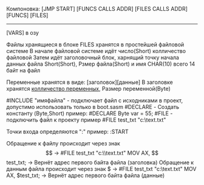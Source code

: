 Компоновка:
[JMP START]
[FUNCS CALLS ADDR]
[FILES CALLS ADDR]
[FUNCS]
[FILES]
***
[VARS] в озу


Файлы хранящиеся в блоке FILES хранятся в простейшей файловой системе
В начале файловой системе идёт число(Short) колличество файловой
Затем идёт заголовочный блок, харнящий точку начала данных файла Short(Short), Рзмер файла(Short) и имя CHAR(10) всего 14 байт на файл

Переменные хранятся в виде: [заголовок][данные]
В заголовке хранятся [колличество переменных](Short), Размер переменной(Byte)

#INCLUDE "имяфайла" - подключает файл с исходниками в проект, допустимо использовать только в boot.sasm 
#DECLARE - Создать константу (Byte,Short) пример: #DECLARE Byte var = 55;
#FILE - подключить файл к проекту пример #FILE test_txt "c:\\text.txt"

Точки входа определяются ":" пример: :START 

Обращение к файлу происходит через знак $$ -> #FILE test_txt "c:\\text.txt" MOV AX, $$test_txt; -> Вернёт адрес первого байта файла (заголовка) 
Обращение к данным файла происходит через знак $ -> #FILE test_txt "c:\\text.txt" MOV AX, $test_txt; -> Вернёт адрес первого байта файла (данные) 